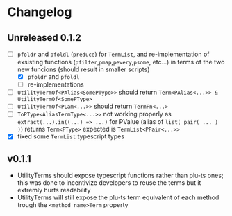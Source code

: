 # Changelog

## Unreleased 0.1.2

- [ ] `pfoldr` and `pfoldl` (`preduce`) for `TermList`, and re-implementation of exsisting functions (`pfilter`,`pmap`,`pevery`,`psome`, etc...) in terms of the two new funcions (should result in smaller scripts)
    - [x] `pfoldr` and `pfoldl`
    - [ ] re-implementations
- [ ] `UtilityTermOf<PAlias<SomePType>>` should return `Term<PAlias<...>> & UtilityTermOf<SomePType>`
- [ ] `UtilityTermOf<PLam<...>>` should return `TermFn<...>`
- [ ] `ToPType<AliasTermType<...>>` not working properly as `extract(...).in((...) => ...)` for PValue (alias of `list( pair( ... ) )`) returns `Term<PType>` expected is `TermList<PPair<...>>`
- [x] fixed some `TermList` typescript types

## v0.1.1

- UtilityTerms should expose typescript functions rather than plu-ts ones; this was done to incentivize developers to reuse the terms but it extremly hurts readability
- UtilityTerms will still expose the plu-ts term equivalent of each method trough the `<method name>Term` property